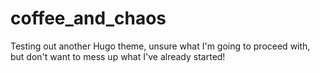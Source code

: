 # coffee_and_chaos
Testing out another Hugo theme, unsure what I'm going to proceed with, but don't want to mess up what I've already started!
